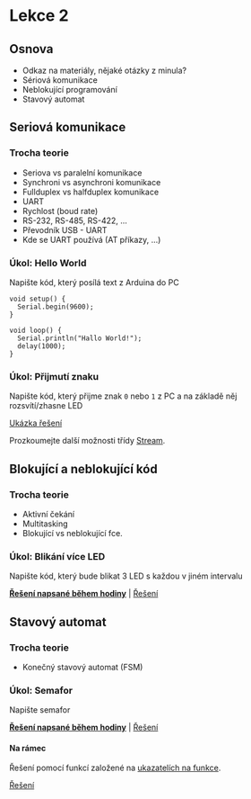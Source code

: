 # Lekce 2

## Osnova

- Odkaz na materiály, nějaké otázky z minula?
- Sériová komunikace
- Neblokující programování 
- Stavový automat

## Seriová komunikace

### Trocha teorie

- Seriova vs paralelní komunikace
- Synchroni vs asynchroni komunikace
- Fullduplex vs halfduplex komunikace 
- UART
- Rychlost (boud rate)
- RS-232, RS-485, RS-422, ...
- Převodník USB - UART
- Kde se UART používá (AT příkazy, ...)

### Úkol: Hello World

Napište kód, který posílá text z Arduina do PC

```Arduino
void setup() {
  Serial.begin(9600);
}

void loop() {
  Serial.println("Hallo World!");
  delay(1000);
}
```

### Úkol: Přijmutí znaku

Napište kód, který přijme znak `0` nebo `1` z PC a na základě něj rozsvítí/zhasne LED

[Ukázka řešení](examples/serial_read/serial_read.ino)

Prozkoumejte další možnosti třídy [Stream](https://www.arduino.cc/en/Reference/Stream).

## Blokující a neblokující kód  

### Trocha teorie

- Aktivní čekání
- Multitasking
- Blokující vs neblokující fce.

### Úkol: Blikání více LED

Napište kód, který bude blikat 3 LED s každou v jiném intervalu

**[Řešení napsané během hodiny](work/blink/blink.ino)** | [Řešení](examples/blink2/blink2.ino)

## Stavový automat

### Trocha teorie

- Konečný stavový automat (FSM)

### Úkol: Semafor

Napište semafor

**[Řešení napsané během hodiny](work/semafor/semafor.ino)** | [Řešení](examples/states/states.ino)

#### Na rámec

Řešení pomocí funkcí založené na [ukazatelích na funkce](http://boredzo.org/pointers/).

[Řešení](examples/states2/state)


